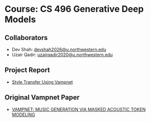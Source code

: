 # Course: CS 496 Generative Deep Models

## Collaborators
- Dev Shah: [devshah2026@u.northwestern.edu](mailto:devshah2026@u.northwestern.edu)
- Uzair Qadir: [uzairqadir2020@u.northwestern.edu](mailto:uzairqadir2020@u.northwestern.edu)

## Project Report
- [Style Transfer Using Vampnet](https://devshah2.github.io/vampnet-styletransfer.io/)

## Original Vampnet Paper
- [VAMPNET: MUSIC GENERATION VIA MASKED ACOUSTIC TOKEN MODELING](https://arxiv.org/pdf/2307.04686.pdf)
